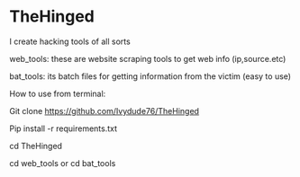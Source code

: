 # TheHinged
I create hacking tools of all sorts

web_tools: these are website scraping tools to get web info (ip,source.etc)

bat_tools: its batch files for getting information from the victim (easy to use)



How to use from terminal:

  Git clone https://github.com/Ivydude76/TheHinged

  Pip install -r requirements.txt

  cd TheHinged

  cd web_tools or cd bat_tools
